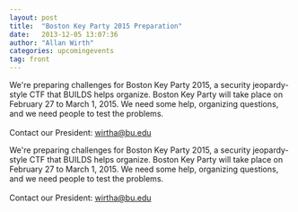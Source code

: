 ```yaml
---
layout: post
title:  "Boston Key Party 2015 Preparation"
date:   2013-12-05 13:07:36
author: "Allan Wirth"
categories: upcomingevents
tag: front
---
```


We're preparing challenges for Boston Key Party 2015, a security jeopardy-style
CTF that BUILDS helps organize. Boston Key Party will take place on February 27 
to March 1, 2015. We need some help, organizing questions, and we
need people to test the problems. 
<br><br>
Contact our President: wirtha@bu.edu
<!-- more -->
We're preparing challenges for Boston Key Party 2015, a security jeopardy-style
CTF that BUILDS helps organize. Boston Key Party will take place on February 27 
to March 1, 2015. We need some help, organizing questions, and we
need people to test the problems. 
<br><br>
Contact our President: wirtha@bu.edu